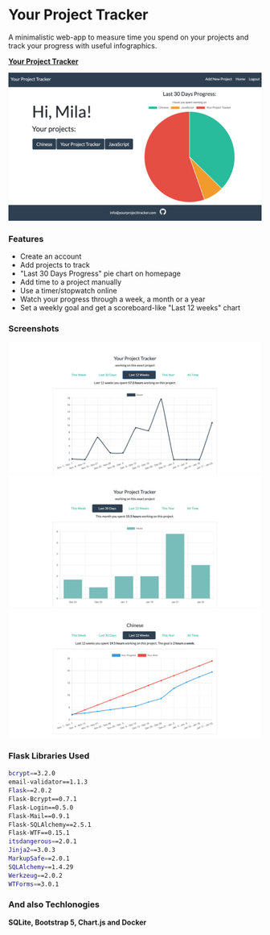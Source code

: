 # Your Project Tracker

A minimalistic web-app to measure time you spend on your projects and track your progress with useful infographics.

[**Your Project Tracker**](https://yourprojecttracker.com/)

![home page](assets/ypt_home.png)
### Features

- Create an account
- Add projects to track
- "Last 30 Days Progress" pie chart on homepage
- Add time to a project manually
- Use a timer/stopwatch online
- Watch your progress through a week, a month or a year
- Set a weekly goal and get a scoreboard-like "Last 12 weeks" chart
### Screenshots
![screenshot1](assets/chart_1.png)
![screenshot2](assets/chart_2.png)
![screenshot3](assets/chart_3.png)

### Flask Libraries Used
```bash
bcrypt==3.2.0
email-validator==1.1.3
Flask==2.0.2
Flask-Bcrypt==0.7.1
Flask-Login==0.5.0
Flask-Mail==0.9.1
Flask-SQLAlchemy==2.5.1
Flask-WTF==0.15.1
itsdangerous==2.0.1
Jinja2==3.0.3
MarkupSafe==2.0.1
SQLAlchemy==1.4.29
Werkzeug==2.0.2
WTForms==3.0.1
```
### And also Techlonogies
**SQLite, Bootstrap 5, Chart.js and Docker**